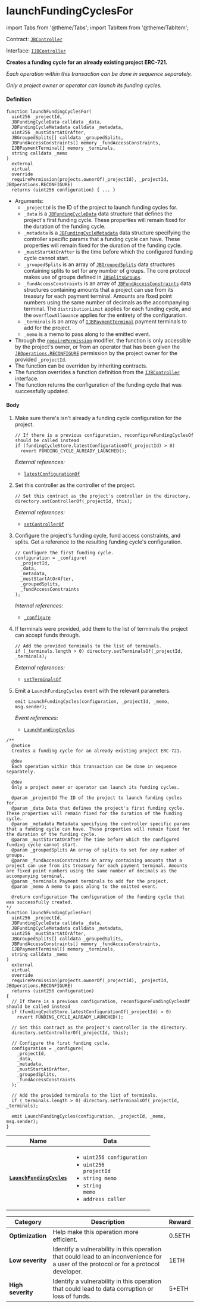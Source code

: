 # launchFundingCyclesFor

import Tabs from '@theme/Tabs';
import TabItem from '@theme/TabItem';

Contract: [`JBController`](/protocol/api/contracts/or-controllers/jbcontroller/README.md)​‌

Interface: [`IJBController`](/protocol/api/interfaces/ijbcontroller.md)

<Tabs>
<TabItem value="Step by step" label="Step by step">

**Creates a funding cycle for an already existing project ERC-721.**

_Each operation within this transaction can be done in sequence separately._

_Only a project owner or operator can launch its funding cycles._

#### Definition

```solidity
function launchFundingCyclesFor(
  uint256 _projectId,
  JBFundingCycleData calldata _data,
  JBFundingCycleMetadata calldata _metadata,
  uint256 _mustStartAtOrAfter,
  JBGroupedSplits[] calldata _groupedSplits,
  JBFundAccessConstraints[] memory _fundAccessConstraints,
  IJBPaymentTerminal[] memory _terminals,
  string calldata _memo
)
  external
  virtual
  override
  requirePermission(projects.ownerOf(_projectId), _projectId, JBOperations.RECONFIGURE)
  returns (uint256 configuration) { ... }
```

* Arguments:
  * `_projectId` is the ID of the project to launch funding cycles for.
  * `_data` is a [`JBFundingCycleData`](/protocol/api/data-structures/jbfundingcycledata.md) data structure that defines the project's first funding cycle. These properties will remain fixed for the duration of the funding cycle.
  * `_metadata` is a [`JBFundingCycleMetadata`](/protocol/api/data-structures/jbfundingcyclemetadata.md) data structure specifying the controller specific params that a funding cycle can have. These properties will remain fixed for the duration of the funding cycle.
  * `_mustStartAtOrAfter` is the time before which the configured funding cycle cannot start.
  * `_groupedSplits` is an array of [`JBGroupedSplits`](/protocol/api/data-structures/jbgroupedsplits.md) data structures containing splits to set for any number of groups. The core protocol makes use of groups defined in [`JBSplitsGroups`](/protocol/api/libraries/jbsplitsgroups.md).
  * `_fundAccessConstraints` is an array of [`JBFundAccessConstraints`](/protocol/api/data-structures/jbfundaccessconstraints.md) data structures containing amounts that a project can use from its treasury for each payment terminal. Amounts are fixed point numbers using the same number of decimals as the accompanying terminal. The `distributionLimit` applies for each funding cycle, and the `overflowAllowance` applies for the entirety of the configuration.
  * `_terminals` is an array of [`IJBPaymentTerminal`](/protocol/api/interfaces/ijbpaymentterminal.md) payment terminals to add for the project.
  * `_memo` is a memo to pass along to the emitted event.
* Through the [`requirePermission`](/protocol/api/contracts/or-abstract/jboperatable/modifiers/requirepermission.md) modifier, the function is only accessible by the project's owner, or from an operator that has been given the [`JBOperations.RECONFIGURE`](/protocol/api/libraries/jboperations.md) permission by the project owner for the provided `_projectId`.
* The function can be overriden by inheriting contracts.
* The function overrides a function definition from the [`IJBController`](/protocol/api/interfaces/ijbcontroller.md) interface.
* The function returns the configuration of the funding cycle that was successfully updated.

#### Body

1.  Make sure there's isn't already a funding cycle configuration for the project.

    ```solidity
    // If there is a previous configuration, reconfigureFundingCyclesOf should be called instead
    if (fundingCycleStore.latestConfigurationOf(_projectId) > 0)
      revert FUNDING_CYCLE_ALREADY_LAUNCHED();
    ```

    _External references:_

    * [`latestConfigurationOf`](/protocol/api/contracts/jbfundingcyclestore/properties/latestconfigurationof.md)
2.  Set this controller as the controller of the project.

    ```solidity
    // Set this contract as the project's controller in the directory.
    directory.setControllerOf(_projectId, this);
    ```

    _External references:_

    * [`setControllerOf`](/protocol/api/contracts/jbdirectory/write/setcontrollerof.md)
3.  Configure the project's funding cycle, fund access constraints, and splits. Get a reference to the resulting funding cycle's configuration.

    ```solidity
    // Configure the first funding cycle.
    configuration = _configure(
      _projectId,
      _data,
      _metadata,
      _mustStartAtOrAfter,
      _groupedSplits,
      _fundAccessConstraints
    );
    ```

    _Internal references:_

    * [`_configure`](/protocol/api/contracts/or-controllers/jbcontroller/write/_configure.md)
4.  If terminals were provided, add them to the list of terminals the project can accept funds through.

    ```solidity
    // Add the provided terminals to the list of terminals.
    if (_terminals.length > 0) directory.setTerminalsOf(_projectId, _terminals);
    ```

    _External references:_

    * [`setTerminalsOf`](/protocol/api/contracts/jbdirectory/write/setterminalsof.md)
5.  Emit a `LaunchFundingCycles` event with the relevant parameters.

    ```solidity
    emit LaunchFundingCycles(configuration, _projectId, _memo, msg.sender);
    ```

    _Event references:_

    * [`LaunchFundingCycles`](/protocol/api/contracts/or-controllers/jbcontroller/events/launchfundingcycles.md)

</TabItem>

<TabItem value="Code" label="Code">

```solidity
/**
  @notice
  Creates a funding cycle for an already existing project ERC-721.

  @dev
  Each operation within this transaction can be done in sequence separately.

  @dev
  Only a project owner or operator can launch its funding cycles.

  @param _projectId The ID of the project to launch funding cycles for.
  @param _data Data that defines the project's first funding cycle. These properties will remain fixed for the duration of the funding cycle.
  @param _metadata Metadata specifying the controller specific params that a funding cycle can have. These properties will remain fixed for the duration of the funding cycle.
  @param _mustStartAtOrAfter The time before which the configured funding cycle cannot start.
  @param _groupedSplits An array of splits to set for any number of groups. 
  @param _fundAccessConstraints An array containing amounts that a project can use from its treasury for each payment terminal. Amounts are fixed point numbers using the same number of decimals as the accompanying terminal.
  @param _terminals Payment terminals to add for the project.
  @param _memo A memo to pass along to the emitted event.

  @return configuration The configuration of the funding cycle that was successfully created.
*/
function launchFundingCyclesFor(
  uint256 _projectId,
  JBFundingCycleData calldata _data,
  JBFundingCycleMetadata calldata _metadata,
  uint256 _mustStartAtOrAfter,
  JBGroupedSplits[] calldata _groupedSplits,
  JBFundAccessConstraints[] memory _fundAccessConstraints,
  IJBPaymentTerminal[] memory _terminals,
  string calldata _memo
)
  external
  virtual
  override
  requirePermission(projects.ownerOf(_projectId), _projectId, JBOperations.RECONFIGURE)
  returns (uint256 configuration)
{
  // If there is a previous configuration, reconfigureFundingCyclesOf should be called instead
  if (fundingCycleStore.latestConfigurationOf(_projectId) > 0)
    revert FUNDING_CYCLE_ALREADY_LAUNCHED();

  // Set this contract as the project's controller in the directory.
  directory.setControllerOf(_projectId, this);

  // Configure the first funding cycle.
  configuration = _configure(
    _projectId,
    _data,
    _metadata,
    _mustStartAtOrAfter,
    _groupedSplits,
    _fundAccessConstraints
  );

  // Add the provided terminals to the list of terminals.
  if (_terminals.length > 0) directory.setTerminalsOf(_projectId, _terminals);

  emit LaunchFundingCycles(configuration, _projectId, _memo, msg.sender);
}
```

</TabItem>

<TabItem value="Events" label="Events">

| Name                                                                    | Data                                                                                                                                                                                                                                                                                                                                                          |
| ----------------------------------------------------------------------- | ------------------------------------------------------------------------------------------------------------------------------------------------------------------------------------------------------------------------------------------------------------------------------------------------------------------------------------------------------------- |
| [**`LaunchFundingCycles`**](/protocol/api/contracts/or-controllers/jbcontroller/events/launchfundingcycles.md)                                         | <ul><li><code>uint256 configuration</code></li><li><code>uint256 projectId</code></li><li><code>string memo</code></li><li><code>string memo</code></li><li><code>address caller</code></li></ul>                 |

</TabItem>

<TabItem value="Bug bounty" label="Bug bounty">

| Category          | Description                                                                                                                            | Reward |
| ----------------- | -------------------------------------------------------------------------------------------------------------------------------------- | ------ |
| **Optimization**  | Help make this operation more efficient.                                                                                               | 0.5ETH |
| **Low severity**  | Identify a vulnerability in this operation that could lead to an inconvenience for a user of the protocol or for a protocol developer. | 1ETH   |
| **High severity** | Identify a vulnerability in this operation that could lead to data corruption or loss of funds.                                        | 5+ETH  |

</TabItem>
</Tabs>
